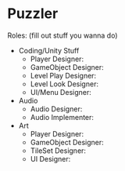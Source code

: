 # Puzzler

Roles: (fill out stuff you wanna do)
- Coding/Unity Stuff
  - Player Designer:
  - GameObject Designer:
  - Level Play Designer:
  - Level Look Designer:
  - UI/Menu Designer:
- Audio
  - Audio Designer:
  - Audio Implementer:
- Art
  - Player Designer:
  - GameObject Designer:
  - TileSet Designer:
  - UI Designer:
